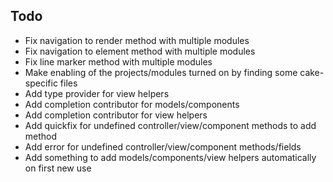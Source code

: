 ## Todo

- Fix navigation to render method with multiple modules
- Fix navigation to element method with multiple modules
- Fix line marker method with multiple modules
- Make enabling of the projects/modules turned on by finding some cake-specific
files
- Add type provider for view helpers
- Add completion contributor for models/components
- Add completion contributor for view helpers
- Add quickfix for undefined controller/view/component methods to add method
- Add error for undefined controller/view/component methods/fields
- Add something to add models/components/view helpers automatically on first new use